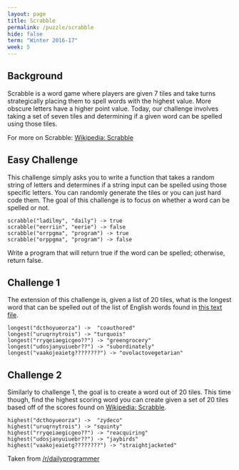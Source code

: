```yaml
---
layout: page
title: Scrabble
permalink: /puzzle/scrabble
hide: false
term: "Winter 2016-17"
week: 5
---
```


## Background

Scrabble is a word game where players are given 7 tiles and take turns strategically placing them to spell words with the highest value. More obscure letters have a higher point value. Today, our challenge involves taking a set of seven tiles and determining if a given word can be spelled using those tiles.

For more on Scrabble: [Wikipedia: Scrabble](https://en.wikipedia.org/wiki/Scrabble)

## Easy Challenge

This challenge simply asks you to write a function that takes a random string of letters and determines if a string input can be spelled using those specific letters. You can randomly generate the tiles or you can just hard code them. The goal of this challenge is to focus on whether a word can be spelled or not.

```
scrabble("ladilmy", "daily") -> true
scrabble("eerriin", "eerie") -> false
scrabble("orrpgma", "program") -> true
scrabble("orppgma", "program") -> false
```

Write a program that will return true if the word can be spelled; otherwise, return false.

## Challenge 1

The extension of this challenge is, given a list of 20 tiles, what is the longest word that can be spelled out of the list of English words found in [this text file](https://storage.googleapis.com/google-code-archive-downloads/v2/code.google.com/dotnetperls-controls/enable1.txt).

```
longest("dcthoyueorza") ->  "coauthored"
longest("uruqrnytrois") -> "turquois"
longest("rryqeiaegicgeo??") -> "greengrocery"
longest("udosjanyuiuebr??") -> "subordinately"
longest("vaakojeaietg????????") -> "ovolactovegetarian"
```

## Challenge 2

Similarly to challenge 1, the goal is to create a word out of 20 tiles. This time though, find the highest scoring word you can create given a set of 20 tiles based off of the scores found on [Wikipedia: Scrabble](https://en.wikipedia.org/wiki/Scrabble).
```
highest("dcthoyueorza") ->  "zydeco"
highest("uruqrnytrois") -> "squinty"
highest("rryqeiaegicgeo??") -> "reacquiring"
highest("udosjanyuiuebr??") -> "jaybirds"
highest("vaakojeaietg????????") -> "straightjacketed"
```

Taken from [/r/dailyprogrammer](https://www.reddit.com/r/dailyprogrammer/comments/5go843/20161205_challenge_294_easy_rack_management_1/)

